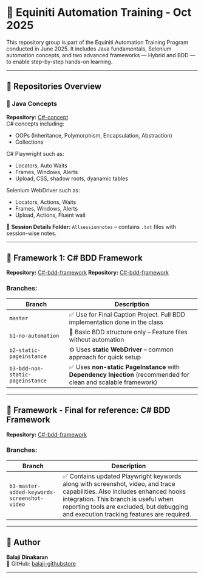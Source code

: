﻿# 📘 Equiniti Automation Training - Oct 2025

This repository group is part of the Equiniti Automation Training Program conducted in June 2025. It includes Java fundamentals, Selenium automation concepts, and two advanced frameworks — Hybrid and BDD — to enable step-by-step hands-on learning.

---

## 📂 Repositories Overview

### 🔹 Java Concepts  
**Repository:** [C#-concept](https://github.com/balaji-githubstore/csharp-playwright-equiniti-oct-2025.git)  
C# concepts including:
- OOPs (Inheritance, Polymorphism, Encapsulation, Abstraction)
- Collections 

C# Playwright such as:
- Locators, Auto Waits
- Frames, Windows, Alerts
- Upload, CSS, shadow roots, dyanamic tables

Selenium WebDriver such as:
- Locators, Actions, Waits
- Frames, Windows, Alerts
- Upload, Actions, Fluent wait

📁 **Session Details Folder:** `Allsessionnotes` – contains `.txt` files with session-wise notes.

---

## 🧪 Framework 1: C# BDD Framework  
**Repository:** [C#-bdd-framework](https://github.com/balaji-githubstore/csharp-bdd-framework-equiniti-oct-2025.git)
**Repository:** [C#-bdd-framework](https://github.com/balaji-githubstore/csharp-playwirhgt-bdd-framework-git-equiniti-oct-2025.git)
### Branches:

| Branch | Description |
|--------|-------------|
| `master` | ✅ Use for Final Caption Project. Full BDD implementation done in the class |
| `b1-no-automation` | 🧪 Basic BDD structure only – Feature files without automation |
| `b2-static-pageinstance` | ⚙️ Uses **static WebDriver** – common approach for quick setup |
| `b3-bdd-non-static-pageinstance` | ✅ Uses **non-static PageInstance** with **Dependency Injection** (recommended for clean and scalable framework) |

---

## 🧪 Framework - Final for reference: C# BDD Framework  
**Repository:** [C#-bdd-framework](https://github.com/balaji-githubstore/csharp-bdd-framework-equiniti-jun-2025.git)
### Branches:

| Branch | Description |
|--------|-------------|
| `b3-master-added-keywords-screenshot-video` | ✅ Contains updated Playwright keywords along with screenshot, video, and trace capabilities. Also includes enhanced hooks integration. This branch is useful when reporting tools are excluded, but debugging and execution tracking features are required. |

---
## 👤 Author

**Balaji Dinakaran**  
🔗 GitHub: [balaji-githubstore](https://github.com/balaji-githubstore)

---
